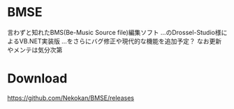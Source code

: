 # BMSE
言わずと知れたBMS(Be-Music Source file)編集ソフト
…のDrossel-Studio様によるVB.NET実装版
…をさらにバグ修正や現代的な機能を追加予定？
なお更新やメンテは気分次第

# Download
https://github.com/Nekokan/BMSE/releases
